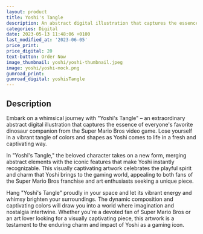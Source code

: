 ```yaml
---
layout: product
title: Yoshi's Tangle
description: An abstract digital illustration that captures the essence of everyone's favorite dinosaur companion, Yoshi, from the Super Mario Bros.
categories: Digital
date: 2023-05-13 11:48:06 +0100
last_modified_at: '2023-06-05'
price_print: 
price_digital: 20
text-button: Order Now
image_thumbnail: yoshi/yoshi-thumbnail.jpeg
image: yoshi/yoshi-mock.png
gumroad_print: 
gumroad_digital: yoshisTangle
---
```


## Description
Embark on a whimsical journey with "Yoshi's Tangle" – an extraordinary abstract digital illustration that captures the essence of everyone's favorite dinosaur companion from the Super Mario Bros video game. Lose yourself in a vibrant tangle of colors and shapes as Yoshi comes to life in a fresh and captivating way.

In "Yoshi's Tangle," the beloved character takes on a new form, merging abstract elements with the iconic features that make Yoshi instantly recognizable. This visually captivating artwork celebrates the playful spirit and charm that Yoshi brings to the gaming world, appealing to both fans of the Super Mario Bros franchise and art enthusiasts seeking a unique piece.

Hang "Yoshi's Tangle" proudly in your space and let its vibrant energy and whimsy brighten your surroundings. The dynamic composition and captivating colors will draw you into a world where imagination and nostalgia intertwine. Whether you're a devoted fan of Super Mario Bros or an art lover looking for a visually captivating piece, this artwork is a testament to the enduring charm and impact of Yoshi as a gaming icon.